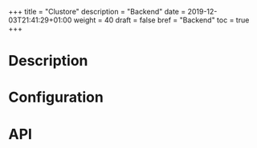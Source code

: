 +++
title = "Clustore"
description = "Backend"
date = 2019-12-03T21:41:29+01:00
weight = 40
draft = false
bref = "Backend"
toc = true
+++

# Description

# Configuration

# API

